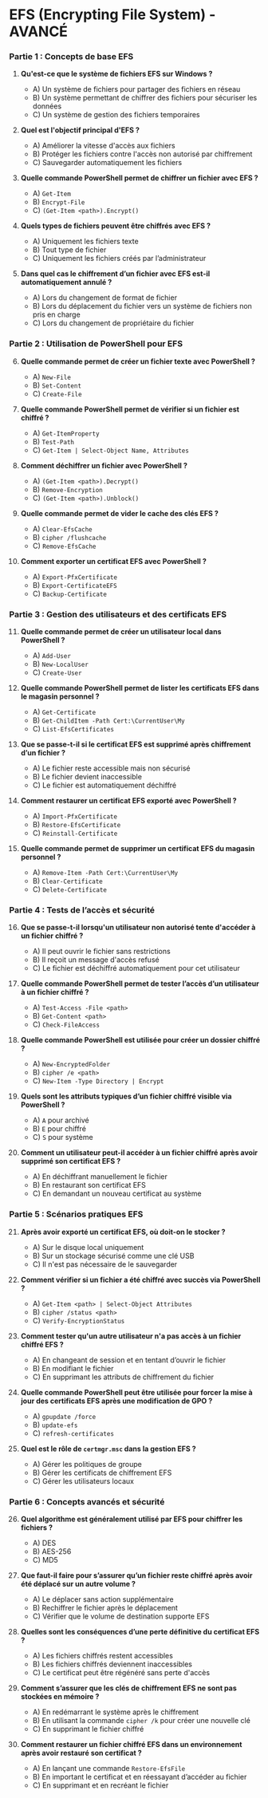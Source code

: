 # EFS (Encrypting File System) - AVANCÉ 

### Partie 1 : Concepts de base EFS
1. **Qu'est-ce que le système de fichiers EFS sur Windows ?**
   - A) Un système de fichiers pour partager des fichiers en réseau
   - B) Un système permettant de chiffrer des fichiers pour sécuriser les données
   - C) Un système de gestion des fichiers temporaires

2. **Quel est l'objectif principal d'EFS ?**
   - A) Améliorer la vitesse d'accès aux fichiers
   - B) Protéger les fichiers contre l'accès non autorisé par chiffrement
   - C) Sauvegarder automatiquement les fichiers

3. **Quelle commande PowerShell permet de chiffrer un fichier avec EFS ?**
   - A) `Get-Item`
   - B) `Encrypt-File`
   - C) `(Get-Item <path>).Encrypt()`

4. **Quels types de fichiers peuvent être chiffrés avec EFS ?**
   - A) Uniquement les fichiers texte
   - B) Tout type de fichier
   - C) Uniquement les fichiers créés par l’administrateur

5. **Dans quel cas le chiffrement d’un fichier avec EFS est-il automatiquement annulé ?**
   - A) Lors du changement de format de fichier
   - B) Lors du déplacement du fichier vers un système de fichiers non pris en charge
   - C) Lors du changement de propriétaire du fichier

### Partie 2 : Utilisation de PowerShell pour EFS
6. **Quelle commande permet de créer un fichier texte avec PowerShell ?**
   - A) `New-File`
   - B) `Set-Content`
   - C) `Create-File`

7. **Quelle commande PowerShell permet de vérifier si un fichier est chiffré ?**
   - A) `Get-ItemProperty`
   - B) `Test-Path`
   - C) `Get-Item | Select-Object Name, Attributes`

8. **Comment déchiffrer un fichier avec PowerShell ?**
   - A) `(Get-Item <path>).Decrypt()`
   - B) `Remove-Encryption`
   - C) `(Get-Item <path>).Unblock()`

9. **Quelle commande permet de vider le cache des clés EFS ?**
   - A) `Clear-EfsCache`
   - B) `cipher /flushcache`
   - C) `Remove-EfsCache`

10. **Comment exporter un certificat EFS avec PowerShell ?**
    - A) `Export-PfxCertificate`
    - B) `Export-CertificateEFS`
    - C) `Backup-Certificate`

### Partie 3 : Gestion des utilisateurs et des certificats EFS
11. **Quelle commande permet de créer un utilisateur local dans PowerShell ?**
    - A) `Add-User`
    - B) `New-LocalUser`
    - C) `Create-User`

12. **Quelle commande PowerShell permet de lister les certificats EFS dans le magasin personnel ?**
    - A) `Get-Certificate`
    - B) `Get-ChildItem -Path Cert:\CurrentUser\My`
    - C) `List-EfsCertificates`

13. **Que se passe-t-il si le certificat EFS est supprimé après chiffrement d’un fichier ?**
    - A) Le fichier reste accessible mais non sécurisé
    - B) Le fichier devient inaccessible
    - C) Le fichier est automatiquement déchiffré

14. **Comment restaurer un certificat EFS exporté avec PowerShell ?**
    - A) `Import-PfxCertificate`
    - B) `Restore-EfsCertificate`
    - C) `Reinstall-Certificate`

15. **Quelle commande permet de supprimer un certificat EFS du magasin personnel ?**
    - A) `Remove-Item -Path Cert:\CurrentUser\My`
    - B) `Clear-Certificate`
    - C) `Delete-Certificate`

### Partie 4 : Tests de l’accès et sécurité
16. **Que se passe-t-il lorsqu'un utilisateur non autorisé tente d'accéder à un fichier chiffré ?**
    - A) Il peut ouvrir le fichier sans restrictions
    - B) Il reçoit un message d'accès refusé
    - C) Le fichier est déchiffré automatiquement pour cet utilisateur

17. **Quelle commande PowerShell permet de tester l’accès d’un utilisateur à un fichier chiffré ?**
    - A) `Test-Access -File <path>`
    - B) `Get-Content <path>`
    - C) `Check-FileAccess`

18. **Quelle commande PowerShell est utilisée pour créer un dossier chiffré ?**
    - A) `New-EncryptedFolder`
    - B) `cipher /e <path>`
    - C) `New-Item -Type Directory | Encrypt`

19. **Quels sont les attributs typiques d’un fichier chiffré visible via PowerShell ?**
    - A) `A` pour archivé
    - B) `E` pour chiffré
    - C) `S` pour système

20. **Comment un utilisateur peut-il accéder à un fichier chiffré après avoir supprimé son certificat EFS ?**
    - A) En déchiffrant manuellement le fichier
    - B) En restaurant son certificat EFS
    - C) En demandant un nouveau certificat au système

### Partie 5 : Scénarios pratiques EFS
21. **Après avoir exporté un certificat EFS, où doit-on le stocker ?**
    - A) Sur le disque local uniquement
    - B) Sur un stockage sécurisé comme une clé USB
    - C) Il n'est pas nécessaire de le sauvegarder

22. **Comment vérifier si un fichier a été chiffré avec succès via PowerShell ?**
    - A) `Get-Item <path> | Select-Object Attributes`
    - B) `cipher /status <path>`
    - C) `Verify-EncryptionStatus`

23. **Comment tester qu'un autre utilisateur n'a pas accès à un fichier chiffré EFS ?**
    - A) En changeant de session et en tentant d’ouvrir le fichier
    - B) En modifiant le fichier
    - C) En supprimant les attributs de chiffrement du fichier

24. **Quelle commande PowerShell peut être utilisée pour forcer la mise à jour des certificats EFS après une modification de GPO ?**
    - A) `gpupdate /force`
    - B) `update-efs`
    - C) `refresh-certificates`

25. **Quel est le rôle de `certmgr.msc` dans la gestion EFS ?**
    - A) Gérer les politiques de groupe
    - B) Gérer les certificats de chiffrement EFS
    - C) Gérer les utilisateurs locaux

### Partie 6 : Concepts avancés et sécurité
26. **Quel algorithme est généralement utilisé par EFS pour chiffrer les fichiers ?**
    - A) DES
    - B) AES-256
    - C) MD5

27. **Que faut-il faire pour s’assurer qu’un fichier reste chiffré après avoir été déplacé sur un autre volume ?**
    - A) Le déplacer sans action supplémentaire
    - B) Rechiffrer le fichier après le déplacement
    - C) Vérifier que le volume de destination supporte EFS

28. **Quelles sont les conséquences d’une perte définitive du certificat EFS ?**
    - A) Les fichiers chiffrés restent accessibles
    - B) Les fichiers chiffrés deviennent inaccessibles
    - C) Le certificat peut être régénéré sans perte d'accès

29. **Comment s’assurer que les clés de chiffrement EFS ne sont pas stockées en mémoire ?**
    - A) En redémarrant le système après le chiffrement
    - B) En utilisant la commande `cipher /k` pour créer une nouvelle clé
    - C) En supprimant le fichier chiffré

30. **Comment restaurer un fichier chiffré EFS dans un environnement après avoir restauré son certificat ?**
    - A) En lançant une commande `Restore-EfsFile`
    - B) En important le certificat et en réessayant d’accéder au fichier
    - C) En supprimant et en recréant le fichier

